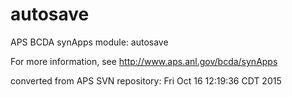 # autosave
APS BCDA synApps module: autosave

For more information, see
   http://www.aps.anl.gov/bcda/synApps

converted from APS SVN repository: Fri Oct 16 12:19:36 CDT 2015
